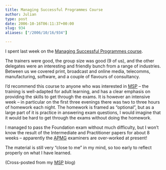 ```yaml
---
title: Managing Successful Programmes Course
author: Julian
type: post
date: 2006-10-16T06:11:37+00:00
slug: 934 
aliases: ["/2006/10/16/934"]

---
```

I spent last week on the [Managing Successful Programmes course][1].

The trainers were good, the group size was good (9 of us), and the other delegates were an interesting and friendly bunch from a range of industries. Between us we covered print, broadcast and online media, telecomms, manufacturing, software, and a couple of flavours of consultancy.

I&#8217;d recommend this course to anyone who was interested in [MSP][2] &#8211; the training is well-adapted for adult learning, and has a clear emphasis on providing the skills to get through the exams. It is however an intensive week &#8211; in particular on the first three evenings there was two to three hours of homework each night. The homework is framed as &#8220;optional&#8221;, but as a large part of it is practice in answering exam questions, I would imagine that it would be hard to get through the exams without doing the homework.

I managed to pass the Foundation exam without much difficulty, but I won’t know the result of the Intermediate and Practitioner papers for about 8 weeks – apparently the [APMG][3] examiners are over-worked at present!

The material is still very &#8220;close to me&#8221; in my mind, so too early to reflect properly on what I have learned.

(Cross-posted from my [MSP][4] blog)

 [1]: https://www.pearcemayfield.com/msp/index.html
 [2]: https://www.ogc.gov.uk/delivery_lifecycle_overview_of_managing_successful_programmes_msp_.asp
 [3]: https://www.apmgroup.co.uk/
 [4]: https://www.synesthesia.co.uk/msp/